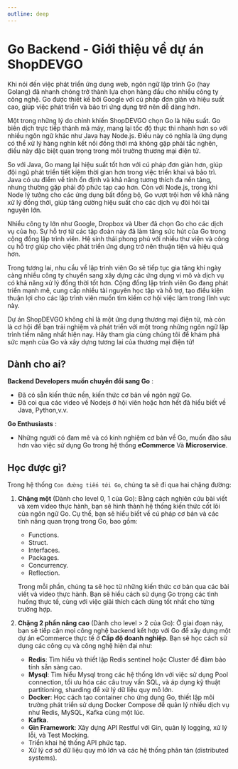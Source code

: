 ```yaml
---
outline: deep
---
```


<script setup>
import {
  VPTeamPage,
  VPTeamPageTitle,
  VPTeamMembers
} from 'vitepress/theme'

const members = [
  {
    avatar: 'https://avatars.githubusercontent.com/u/48472372?v=4',
    name: 'Anonystick',
    title: 'Creator',
    links: [
      { icon: 'github', link: 'https://github.com/anonystick' },
      { icon: 'blog', link: 'https://anonystick.com' }
    ]
  },
  {
    avatar: 'https://avatars.githubusercontent.com/u/48472372?v=4',
    name: 'JunYue',
    title: 'Creator',
    links: [
      { icon: 'github', link: 'https://github.com/yyx990803' }
    ]
  },
]
</script>

<VPTeamPage>
  <VPTeamPageTitle>
    <template #title>
      DEVs tham gia phát triển dự án Golang Documentation API
    </template>
    <template #lead>
      Chịu trách nhiệm các bài giảng về Go Backend
    </template>
  </VPTeamPageTitle>
 <VPTeamMembers size="small" :members="members" />
</VPTeamPage>

# Go Backend - Giới thiệu về dự án ShopDEVGO

Khi nói đến việc phát triển ứng dụng web, ngôn ngữ lập trình Go (hay Golang) đã nhanh chóng trở thành lựa chọn hàng đầu cho nhiều công ty công nghệ. Go được thiết kế bởi Google với cú pháp đơn giản và hiệu suất cao, giúp việc phát triển và bảo trì ứng dụng trở nên dễ dàng hơn.

Một trong những lý do chính khiến ShopDEVGO chọn Go là hiệu suất. Go biên dịch trực tiếp thành mã máy, mang lại tốc độ thực thi nhanh hơn so với nhiều ngôn ngữ khác như Java hay Node.js. Điều này có nghĩa là ứng dụng có thể xử lý hàng nghìn kết nối đồng thời mà không gặp phải tắc nghẽn, điều này đặc biệt quan trọng trong môi trường thương mại điện tử.

So với Java, Go mang lại hiệu suất tốt hơn với cú pháp đơn giản hơn, giúp đội ngũ phát triển tiết kiệm thời gian hơn trong việc triển khai và bảo trì. Java có ưu điểm về tính ổn định và khả năng tương thích đa nền tảng, nhưng thường gặp phải độ phức tạp cao hơn. Còn với Node.js, trong khi Node lý tưởng cho các ứng dụng bất đồng bộ, Go vượt trội hơn về khả năng xử lý đồng thời, giúp tăng cường hiệu suất cho các dịch vụ đòi hỏi tài nguyên lớn.

Nhiều công ty lớn như Google, Dropbox và Uber đã chọn Go cho các dịch vụ của họ. Sự hỗ trợ từ các tập đoàn này đã làm tăng sức hút của Go trong cộng đồng lập trình viên. Hệ sinh thái phong phú với nhiều thư viện và công cụ hỗ trợ giúp cho việc phát triển ứng dụng trở nên thuận tiện và hiệu quả hơn.

Trong tương lai, nhu cầu về lập trình viên Go sẽ tiếp tục gia tăng khi ngày càng nhiều công ty chuyển sang xây dựng các ứng dụng vi mô và dịch vụ có khả năng xử lý đồng thời tốt hơn. Cộng đồng lập trình viên Go đang phát triển mạnh mẽ, cung cấp nhiều tài nguyên học tập và hỗ trợ, tạo điều kiện thuận lợi cho các lập trình viên muốn tìm kiếm cơ hội việc làm trong lĩnh vực này.

Dự án ShopDEVGO không chỉ là một ứng dụng thương mại điện tử, mà còn là cơ hội để bạn trải nghiệm và phát triển với một trong những ngôn ngữ lập trình tiềm năng nhất hiện nay. Hãy tham gia cùng chúng tôi để khám phá sức mạnh của Go và xây dựng tương lai của thương mại điện tử!

## Dành cho ai?

**Backend Developers muốn chuyển đổi sang Go** :

- Đã có sẵn kiến thức nền, kiến thức cơ bản về ngôn ngữ Go.
- Đã coi qua các video về Nodejs ở hội viên hoặc hơn hết đã hiểu biết về Java, Python,v.v.

**Go Enthusiasts** :

- Những người có đam mê và có kinh nghiệm cơ bản về Go, muốn đào sâu hơn vào việc sử dụng Go trong hệ thống **eCommerce** Và **Microservice**.

## Học được gì?

Trong hệ thống `Con đường tiến tới Go`, chúng ta sẽ đi qua hai chặng đường:

1. **Chặng một** (Dành cho level 0, 1 của Go): Bằng cách nghiên cứu bài viết và xem video thực hành, bạn sẽ hình thành hệ thống kiến thức cốt lõi của ngôn ngữ Go. Cụ thể, bạn sẽ hiểu biết về cú pháp cơ bản và các tính năng quan trọng trong Go, bao gồm:

   - Functions.
   - Struct.
   - Interfaces.
   - Packages.
   - Concurrency.
   - Reflection.

   Trong mỗi phần, chúng ta sẽ học từ những kiến thức cơ bản qua các bài viết và video thực hành. Bạn sẽ hiểu cách sử dụng Go trong các tình huống thực tế, cùng với việc giải thích cách dùng tốt nhất cho từng trường hợp.

2. **Chặng 2 phần nâng cao** (Dành cho level > 2 của Go): Ở giai đoạn này, bạn sẽ tiếp cận mọi công nghệ backend kết hợp với Go để xây dựng một dự án eCommerce thực tế ở **Cấp độ doanh nghiệp**. Bạn sẽ học cách sử dụng các công cụ và công nghệ hiện đại như:
   - **Redis**: Tìm hiểu và thiết lập Redis sentinel hoặc Cluster để đảm bảo tính sẵn sàng cao.
   - **Mysql**: Tìm hiểu Mysql trong các hệ thống lớn với việc sử dụng Pool connection, tối ưu hóa các câu truy vấn SQL, và áp dụng kỹ thuật partitioning, sharding để xử lý dữ liệu quy mô lớn.
   - **Docker**: Học cách tạo container cho ứng dụng Go, thiết lập môi trường phát triển sử dụng Docker Compose để quản lý nhiều dịch vụ như Redis, MySQL, Kafka cùng một lúc.
   - **Kafka**.
   - **Gin Framework**: Xây dựng API Restful với Gin, quản lý logging, xử lý lỗi, và Test Mocking.
   - Triển khai hệ thống API phức tạp.
   - Xử lý cơ sở dữ liệu quy mô lớn và các hệ thống phân tán (distributed systems).
